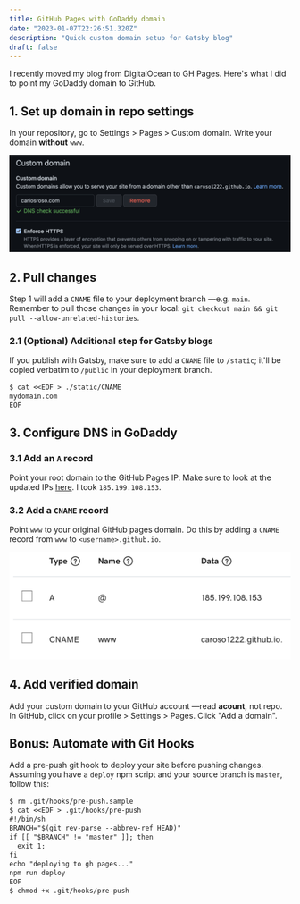```yaml
---
title: GitHub Pages with GoDaddy domain
date: "2023-01-07T22:26:51.320Z"
description: "Quick custom domain setup for Gatsby blog"
draft: false
---
```


I recently moved my blog from DigitalOcean to GH Pages. Here's what I did to point my GoDaddy domain to GitHub.

## 1. Set up domain in repo settings

In your repository, go to Settings > Pages > Custom domain. Write your domain **without** `www`. 

![github-screenshot](gh-domain.png)

## 2. Pull changes

Step 1 will add a `CNAME` file to your deployment branch —e.g. `main`. Remember to pull those changes in your local: `git checkout main && git pull --allow-unrelated-histories`.

### 2.1 (Optional) Additional step for Gatsby blogs

If you publish with Gatsby, make sure to add a `CNAME` file to `/static`; it'll be copied verbatim to `/public` in your deployment branch.

```
$ cat <<EOF > ./static/CNAME
mydomain.com
EOF
```

## 3. Configure DNS in GoDaddy

### 3.1 Add an `A` record

Point your root domain to the GitHub Pages IP. Make sure to look at the updated IPs [here](https://docs.github.com/en/pages/configuring-a-custom-domain-for-your-github-pages-site/managing-a-custom-domain-for-your-github-pages-site). I took `185.199.108.153`.

### 3.2 Add a `CNAME` record

Point `www` to your original GitHub pages domain. Do this by adding a `CNAME` record from `www` to `<username>.github.io`.

![godaddy-dns](godaddy-dns.png)

## 4. Add verified domain

Add your custom domain to your GitHub account —read **acount**, not repo. In GitHub, click on your profile > Settings > Pages. Click "Add a domain".

<div class="divider"> </div>

## Bonus: Automate with Git Hooks

Add a pre-push git hook to deploy your site before pushing changes. Assuming you have a `deploy` npm script and your source branch is `master`, follow this:

```
$ rm .git/hooks/pre-push.sample
$ cat <<EOF > .git/hooks/pre-push
#!/bin/sh
BRANCH="$(git rev-parse --abbrev-ref HEAD)"
if [[ "$BRANCH" != "master" ]]; then
  exit 1;
fi
echo "deploying to gh pages..."
npm run deploy
EOF
$ chmod +x .git/hooks/pre-push
```

